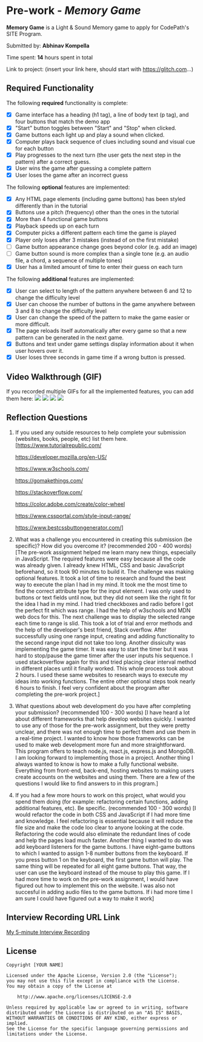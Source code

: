 # Pre-work - *Memory Game*

**Memory Game** is a Light & Sound Memory game to apply for CodePath's SITE Program. 

Submitted by: **Abhinav Kompella**

Time spent: **14** hours spent in total

Link to project: (insert your link here, should start with https://glitch.com...)

## Required Functionality

The following **required** functionality is complete:

* [X] Game interface has a heading (h1 tag), a line of body text (p tag), and four buttons that match the demo app
* [X] "Start" button toggles between "Start" and "Stop" when clicked. 
* [X] Game buttons each light up and play a sound when clicked. 
* [X] Computer plays back sequence of clues including sound and visual cue for each button
* [X] Play progresses to the next turn (the user gets the next step in the pattern) after a correct guess. 
* [X] User wins the game after guessing a complete pattern
* [X] User loses the game after an incorrect guess

The following **optional** features are implemented:

* [X] Any HTML page elements (including game buttons) has been styled differently than in the tutorial
* [X] Buttons use a pitch (frequency) other than the ones in the tutorial
* [X] More than 4 functional game buttons
* [X] Playback speeds up on each turn
* [X] Computer picks a different pattern each time the game is played
* [X] Player only loses after 3 mistakes (instead of on the first mistake)
* [ ] Game button appearance change goes beyond color (e.g. add an image)
* [ ] Game button sound is more complex than a single tone (e.g. an audio file, a chord, a sequence of multiple tones)
* [X] User has a limited amount of time to enter their guess on each turn

The following **additional** features are implemented:

- [X] User can select to length of the pattern anywhere between 6 and 12 to change the difficulty level
- [X] User can choose the number of buttons in the game anywhere between 3 and 8 to change the difficulty level
- [X] User can change the speed of the pattern to make the game easier or more difficult.
- [X] The page reloads itself automatically after every game so that a new pattern can be generated in the next game.
- [X] Buttons and text under game settings display information about it when user hovers over it.
- [X] User loses three seconds in game time if a wrong button is pressed.

## Video Walkthrough (GIF)

If you recorded multiple GIFs for all the implemented features, you can add them here:
![](http://g.recordit.co/hEJUN59P8f.gif)
![](http://g.recordit.co/E2ziRhm6P7.gif)
![](http://g.recordit.co/zQhkOrCVcL.gif)
![](http://g.recordit.co/LmLJ2V8KOH.gif)

## Reflection Questions
1. If you used any outside resources to help complete your submission (websites, books, people, etc) list them here. 
[https://www.tutorialrepublic.com/

    https://developer.mozilla.org/en-US/
  
    https://www.w3schools.com/

    https://gomakethings.com/

    https://stackoverflow.com/
    
    https://color.adobe.com/create/color-wheel
    
    https://www.cssportal.com/style-input-range/
    
    https://www.bestcssbuttongenerator.com/]

2. What was a challenge you encountered in creating this submission (be specific)? How did you overcome it? (recommended 200 - 400 words) 
[The pre-work assignment helped me learn many new things, especially in JavaScript. The required features were easy because all the code was already given. I already knew HTML, CSS and basic JavaScript beforehand, so it took 90 minutes to build it. The challenge was making optional features. It took a lot of time to research and found the best way to execute the plan I had in my mind. It took me the most time to find the correct attribute type for the input element. I was only used to buttons or text fields until now, but they did not seem like the right fit for the idea I had in my mind. I had tried checkboxes and radio before I got the perfect fit which was range. I had the help of w3schools and MDN web docs for this. The next challenge was to display the selected range each time to range is slid. This took a lot of trial and error methods and the help of the developer's best friend, Stack overflow. After successfully using one range input, creating and adding functionality to the second range input did not take too long. Another dissiculty was implementing the game timer. It was easy to start the timer but it was hard to stop/pause the game timer after the user inputs his sequence. I used stackoverflow again for this and tried placing clear interval method in different places until it finally worked. This whole process took about 2 hours. I used these same websites to research ways to execute my ideas into working functions. The entire other optional steps took nearly 6 hours to finish. I feel very confident about the program after completing the pre-work project.]

3. What questions about web development do you have after completing your submission? (recommended 100 - 300 words) 
[I have heard a lot about different frameworks that help develop websites quickly. I wanted to use any of those for the pre-work assignment, but they were pretty unclear, and there was not enough time to perfect them and use them in a real-time project. I wanted to know how those frameworks can be used to make web development more fun and more straightforward. This program offers to teach node.js, react.js, express.js and MongoDB. I am looking forward to implementing those in a project. Another thing I always wanted to know is how to make a fully functional website. Everything from front-end, back-end, hosting websites to making users create accounts on the websites and using them. There are a few of the questions I would like to find answers to in this program.]

4. If you had a few more hours to work on this project, what would you spend them doing (for example: refactoring certain functions, adding additional features, etc). Be specific. (recommended 100 - 300 words) 
[I would refactor the code in both CSS and JavaScript if I had more time and knowledge. I feel refactoring is essential because it will reduce the file size and make the code loo clear to anyone looking at the code. Refactoring the code would also eliminate the redundant lines of code and help the pages load much faster. Another thing I wanted to do was add keyboard listeners for the game buttons. I have eight-game buttons to which I wanted to assign 1-8 number buttons from the keyboard. If you press button 1 on the keyboard, the first game button will play. The same thing will be repeated for all eight game buttons. That way, the user can use the keyboard instead of the mouse to play this game. If I had more time to work on the pre-work assignment, I would have figured out how to implement this on the website. I was also not succesful in adding audio files to the game buttons. If i had more time I am sure I could have figured out a way to make it work]



## Interview Recording URL Link

[My 5-minute Interview Recording](https://www.loom.com/share/1d9cd726d9c64ef8b9bf4af392bc51b8?sharedAppSource=personal_library)


## License

    Copyright [YOUR NAME]

    Licensed under the Apache License, Version 2.0 (the "License");
    you may not use this file except in compliance with the License.
    You may obtain a copy of the License at

        http://www.apache.org/licenses/LICENSE-2.0

    Unless required by applicable law or agreed to in writing, software
    distributed under the License is distributed on an "AS IS" BASIS,
    WITHOUT WARRANTIES OR CONDITIONS OF ANY KIND, either express or implied.
    See the License for the specific language governing permissions and
    limitations under the License.